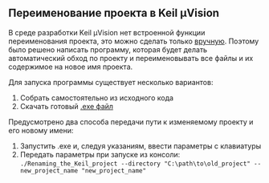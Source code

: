 ## Переименование проекта в Keil µVision

В среде разработки Keil µVision нет встроенной функции переименования проекта, это можно сделать только [вручную](https://programmersought.com/article/87615042907/). Поэтому было решено написать программу, которая будет делать автоматический обход по проекту и переименовывать все файлы и их содержимое на новое имя проекта.

Для запуска программы существует несколько вариантов:
1. Собрать самостоятельно из исходного кода
2. Скачать готовый [.exe файл](https://github.com/0pi-qk/Renaming_the_Keil_uVision_project/releases/tag/1.0.0)

Предусмотрено два способа передачи пути к изменяемому проекту и его новому имени:
1. Запустить .exe и, следуя указаниям, ввести параметры с клавиатуры
2. Передать параметры при запуске из консоли:  
```./Renaming_the_Keil_project --directory "C:\path\to\old_project" --new_project_name "new_project_name"```

